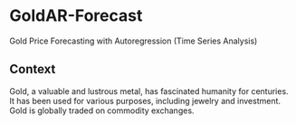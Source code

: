 # GoldAR-Forecast
Gold Price Forecasting with Autoregression (Time Series Analysis)

## Context
Gold, a valuable and lustrous metal, has fascinated humanity for centuries. It has been used for various purposes, including jewelry and investment. Gold is globally traded on commodity exchanges.
